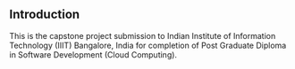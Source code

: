 ## Introduction

This is the capstone project submission to Indian Institute of Information Technology (IIIT) Bangalore, India for completion of Post Graduate Diploma in Software Development (Cloud Computing).
